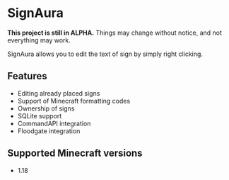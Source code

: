 # SignAura

**This project is still in ALPHA.** Things may change without notice, and not everything may work.

SignAura allows you to edit the text of sign by simply right clicking.

## Features

- Editing already placed signs
- Support of Minecraft formatting codes
- Ownership of signs
- SQLite support
- CommandAPI integration
- Floodgate integration

## Supported Minecraft versions

- 1.18